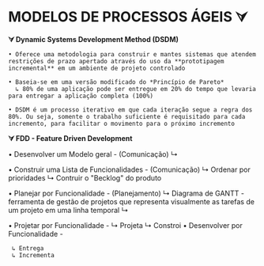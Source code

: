 # MODELOS DE PROCESSOS ÁGEIS ⮛

  **⮛ Dynamic Systems Development Method (DSDM)**
    
    • Oferece uma metodologia para construir e mantes sistemas que atendem restrições de prazo apertado através do uso da **prototipagem incremental** em um ambiente de projeto controlado
    
    • Baseia-se em uma versão modificado do *Princípio de Pareto*
      ↳ 80% de uma aplicação pode ser entregue em 20% do tempo que levaria para entregar a aplicação completa (100%)
      
    • DSDM é um processo iterativo em que cada iteração segue a regra dos 80%. Ou seja, somente o trabalho suficiente é requisitado para cada incremento, para facilitar o movimento para o próximo incremento

**⮛ FDD - Feature Driven Development**

   • Desenvolver um Modelo geral - (Comunicação)
     ↳ 
     
   • Construir uma Lista de Funcionalidades - (Comunicação)
     ↳ Ordenar por prioridades
     ↳ Contruir o "Becklog" do produto
     
   • Planejar por Funcionalidade - (Planejamento)
     ↳ Diagrama de GANTT - ferramenta de gestão de projetos que representa visualmente as tarefas de um projeto em uma linha temporal
     ↳ 
     
   • Projetar por Funcionalidade - 
     ↳ Projeta
     ↳ Constroi
   • Desenvolver por Funcionalidade - 
   
     ↳ Entrega
     ↳ Incrementa
